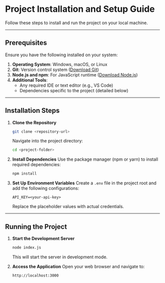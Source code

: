 # Project Installation and Setup Guide

Follow these steps to install and run the project on your local machine.

---

## Prerequisites

Ensure you have the following installed on your system:

1. **Operating System**: Windows, macOS, or Linux
2. **Git**: Version control system ([Download Git](https://git-scm.com/))
3. **Node.js and npm**: For JavaScript runtime ([Download Node.js](https://nodejs.org/))
4. **Additional Tools**:
   - Any required IDE or text editor (e.g., VS Code)
   - Dependencies specific to the project (detailed below)

---

## Installation Steps

1. **Clone the Repository**
   ```bash
   git clone <repository-url>
   ```
   Navigate into the project directory:
   ```bash
   cd <project-folder>
   ```

2. **Install Dependencies**
   Use the package manager (npm or yarn) to install required dependencies:
   ```bash
   npm install
   ```

3. **Set Up Environment Variables**
   Create a `.env` file in the project root and add the following configurations:
   ```env
   API_KEY=<your-api-key>
   ```
   Replace the placeholder values with actual credentials.

---

## Running the Project

1. **Start the Development Server**
   ```bash
   node index.js
   ```
   This will start the server in development mode.

2. **Access the Application**
   Open your web browser and navigate to:
   ```
   http://localhost:3000
   ```


